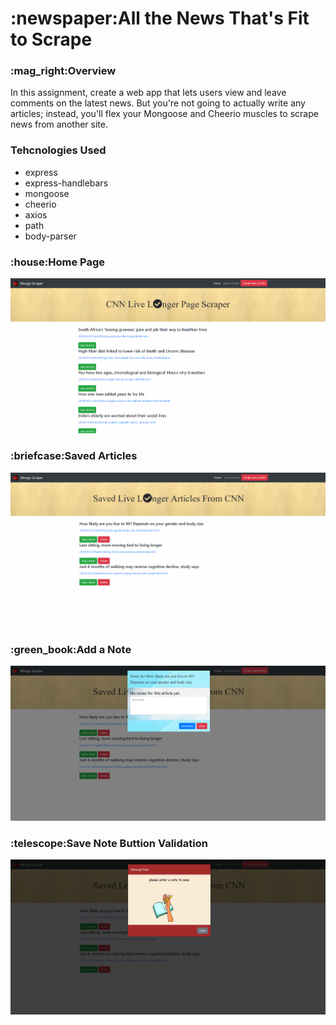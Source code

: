 <h1>:newspaper:All the News That's Fit to Scrape</h1>

<h3>:mag_right:Overview</h3>

In this assignment, create a web app that lets users view and leave comments on the latest news. But you're not going to actually write any articles; instead, you'll flex your Mongoose and Cheerio muscles to scrape news from another site.

<h3>Tehcnologies Used</h3>
<ul>
<li>express</li>
<li>express-handlebars</li>
<li>mongoose</li>
<li>cheerio</li>
<li>axios</li>
<li>path</li>
<li>body-parser</li>
</ul>

<h3>:house:Home Page</h3>


![GitHub Logo](public/image/homePage.PNG)


<h3>:briefcase:Saved Articles</h3>


![GitHub Logo](public/image/SavedArticles.PNG)


<h3>:green_book:Add a Note</h3>


![GitHub Logo](public/image/addNote.PNG)


<h3>:telescope:Save Note Buttion Validation</h3>


![GitHub Logo](public/image/missingNote.PNG)

